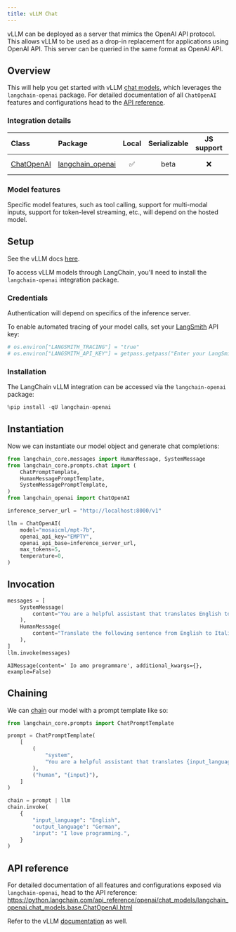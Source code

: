 ```yaml
---
title: vLLM Chat
---
```


vLLM can be deployed as a server that mimics the OpenAI API protocol. This allows vLLM to be used as a drop-in replacement for applications using OpenAI API. This server can be queried in the same format as OpenAI API.

## Overview

This will help you get started with vLLM [chat models](/oss/concepts/chat_models), which leverages the `langchain-openai` package. For detailed documentation of all `ChatOpenAI` features and configurations head to the [API reference](https://python.langchain.com/api_reference/openai/chat_models/langchain_openai.chat_models.base.ChatOpenAI.html).

### Integration details

| Class | Package | Local | Serializable | JS support | Package downloads | Package latest |
| :--- | :--- | :---: | :---: |  :---: | :---: | :---: |
| [ChatOpenAI](https://python.langchain.com/api_reference/openai/chat_models/langchain_openai.chat_models.base.ChatOpenAI.html) | [langchain_openai](https://python.langchain.com/api_reference/openai/) | ✅ | beta | ❌ | ![PyPI - Downloads](https://img.shields.io/pypi/dm/langchain_openai?style=flat-square&label=%20) | ![PyPI - Version](https://img.shields.io/pypi/v/langchain_openai?style=flat-square&label=%20) |

### Model features

Specific model features, such as tool calling, support for multi-modal inputs, support for token-level streaming, etc., will depend on the hosted model.

## Setup

See the vLLM docs [here](https://docs.vllm.ai/en/latest/).

To access vLLM models through LangChain, you'll need to install the `langchain-openai` integration package.

### Credentials

Authentication will depend on specifics of the inference server.

To enable automated tracing of your model calls, set your [LangSmith](https://docs.smith.langchain.com/) API key:

```python
# os.environ["LANGSMITH_TRACING"] = "true"
# os.environ["LANGSMITH_API_KEY"] = getpass.getpass("Enter your LangSmith API key: ")
```

### Installation

The LangChain vLLM integration can be accessed via the `langchain-openai` package:

```python
%pip install -qU langchain-openai
```

## Instantiation

Now we can instantiate our model object and generate chat completions:

```python
from langchain_core.messages import HumanMessage, SystemMessage
from langchain_core.prompts.chat import (
    ChatPromptTemplate,
    HumanMessagePromptTemplate,
    SystemMessagePromptTemplate,
)
from langchain_openai import ChatOpenAI
```

```python
inference_server_url = "http://localhost:8000/v1"

llm = ChatOpenAI(
    model="mosaicml/mpt-7b",
    openai_api_key="EMPTY",
    openai_api_base=inference_server_url,
    max_tokens=5,
    temperature=0,
)
```

## Invocation

```python
messages = [
    SystemMessage(
        content="You are a helpful assistant that translates English to Italian."
    ),
    HumanMessage(
        content="Translate the following sentence from English to Italian: I love programming."
    ),
]
llm.invoke(messages)
```

```output
AIMessage(content=' Io amo programmare', additional_kwargs={}, example=False)
```

## Chaining

We can [chain](/oss/how-to/sequence/) our model with a prompt template like so:

```python
from langchain_core.prompts import ChatPromptTemplate

prompt = ChatPromptTemplate(
    [
        (
            "system",
            "You are a helpful assistant that translates {input_language} to {output_language}.",
        ),
        ("human", "{input}"),
    ]
)

chain = prompt | llm
chain.invoke(
    {
        "input_language": "English",
        "output_language": "German",
        "input": "I love programming.",
    }
)
```

## API reference

For detailed documentation of all features and configurations exposed via `langchain-openai`, head to the API reference: <https://python.langchain.com/api_reference/openai/chat_models/langchain_openai.chat_models.base.ChatOpenAI.html>

Refer to the vLLM [documentation](https://docs.vllm.ai/en/latest/) as well.
